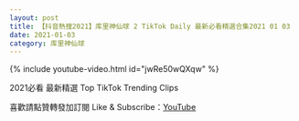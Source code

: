 ```yaml
---
layout: post
title: 【抖音熱搜2021】库里神仙球 2 TikTok Daily 最新必看精選合集2021 01 03
date: 2021-01-03
category: 库里神仙球
---
```


{% include youtube-video.html id="jwRe50wQXqw" %}

2021必看 最新精選 Top TikTok Trending Clips

喜歡請點贊轉發加訂閱 Like & Subscribe：[YouTube](https://www.youtube.com/channel/UCAoR7VcanIPd04uEq_GIylA/videos)

